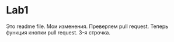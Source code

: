 # Lab1

Это readme file. Мои изменения. Преверяем pull request. 
Теперь функция кнопки pull request.
3-я строчка.
